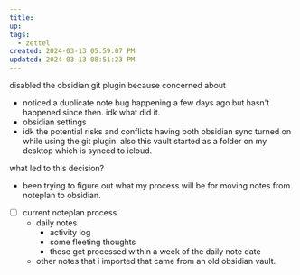 ```yaml
---
title:
up: 
tags:
  - zettel
created: 2024-03-13 05:59:07 PM
updated: 2024-03-13 08:51:23 PM
---
```

disabled the obsidian git plugin because concerned about
- noticed a duplicate note bug happening a few days ago but hasn't happened since then. idk what did it. 
- obsidian settings 
- idk the potential risks and conflicts having both obsidian sync turned on while using the git plugin. also this vault started as a folder on my desktop which is synced to icloud. 

what led to this decision? 
- been trying to figure out what my process will be for moving notes from noteplan to obsidian. 
- [ ] current noteplan process 
	- daily notes 
		- activity log 
		- some fleeting thoughts 
		- these get processed within a week of the daily note date 
	- other notes that i imported that came from an old obsidian vault. 